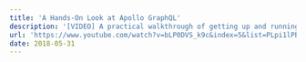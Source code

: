 ```yaml
---
title: 'A Hands-On Look at Apollo GraphQL'
description: '[VIDEO] A practical walkthrough of getting up and running with Apollo GraphQL, including using the newly released Apollo Server 2.0.'
url: 'https://www.youtube.com/watch?v=bLP0DVS_k9c&index=5&list=PLpi1lPB6opQyY4QPskD20AULj7q6xREm3'
date: 2018-05-31
---
```


